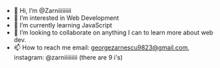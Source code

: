 - 👋 Hi, I’m @Zarniiiiiiiii
- 👀 I’m interested in Web Development    
- 🌱 I’m currently learning JavaScript
- 💞️ I’m looking to collaborate on anything I can to learn more about web dev.
- 📫 How to reach me email: georgezarnescu9823@gmail.com, instagram: @zarniiiiiiiii (there are 9 i's)


<!---
Zarniiiiiiiii/Zarniiiiiiiii is a ✨ special ✨ repository because its `README.md` (this file) appears on your GitHub profile.
You can click the Preview link to take a look at your changes.
--->

